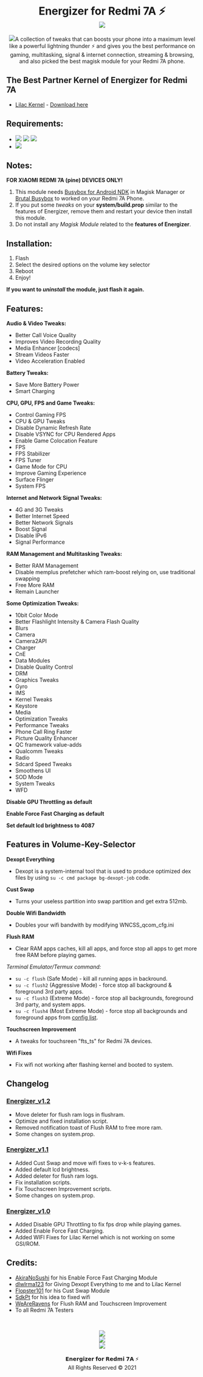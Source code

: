 <h1 align="center"> Energizer for Redmi 7A ⚡<br/>
<img src="https://img.shields.io/badge/Version-1.2-blue.svg">
</h1>
<p align="center"><img src="https://github.com/preparetodietm/energizerforpine/blob/energizerforpine_v1.1/.github/energizer.gif">A collection of tweaks that can boosts your phone into a maximum level like a powerful lightning thunder ⚡ and gives you the best performance on gaming, multitasking, signal & internet connection, streaming & browsing, and also picked the best magisk module for your Redmi 7A phone.
</p>

## The Best Partner Kernel of Energizer for Redmi 7A
- [Lilac Kernel](https://github.com/dlwlrma123/kernel_lilac_sdm439) - [Download here](https://www.pling.com/p/1537597/)

## Requirements:
- <img src="https://img.shields.io/badge/Android-9-brightgreen.svg"> <img src="https://img.shields.io/badge/Android-10-brightgreen.svg"> <img src="https://img.shields.io/badge/Android-11-brightgreen.svg">
- <img src="https://img.shields.io/badge/Magisk-20.4%2B-00B39B.svg">

## Notes:

**FOR XIAOMI REDMI 7A (pine) DEVICES ONLY!**

1. This module needs [Busybox for Android NDK](https://github.com/Magisk-Modules-Repo/busybox-ndk) in Magisk Manager or [Brutal Busybox](https://github.com/feravolt/Brutal_busybox) to worked on your Redmi 7A Phone.
2. If you put some _tweaks_ on your **system/build.prop** similar to the features of Energizer, remove them and restart your device then install this module.
3. Do not install any _Magisk Module_ related to the **features of Energizer**.

## Installation:

1. Flash
2. Select the desired options on the volume key selector
3. Reboot
4. Enjoy!

**If you want to _uninstall_ the module, just flash it again.**

## Features:

**Audio & Video Tweaks:**

- Better Call Voice Quality
- Improves Video Recording Quality
- Media Enhancer [codecs]
- Stream Videos Faster
- Video Acceleration Enabled

**Battery Tweaks:**
- Save More Battery Power
- Smart Charging

**CPU, GPU, FPS and Game Tweaks:**
- Control Gaming FPS
- CPU & GPU Tweaks
- Disable Dynamic Refresh Rate
- Disable VSYNC for CPU Rendered Apps
- Enable Game Colocation Feature
- FPS 
- FPS Stabilizer
- FPS Tuner
- Game Mode for CPU
- Improve Gaming Experience
- Surface Flinger
- System FPS

**Internet and Network Signal Tweaks:**
- 4G and 3G Tweaks
- Better Internet Speed
- Better Network Signals
- Boost Signal
- Disable IPv6
- Signal Performance

**RAM Management and Multitasking Tweaks:**
- Better RAM Management
- Disable memplus prefetcher which ram-boost relying on, use traditional swapping
- Free More RAM
- Remain Launcher

**Some Optimization Tweaks:**
- 10bit Color Mode
- Better Flashlight Intensity & Camera Flash Quality
- Blurs
- Camera
- Camera2API
- Charger
- CnE
- Data Modules
- Disable Quality Control
- DRM
- Graphics Tweaks
- Gyro
- IMS
- Kernel Tweaks
- Keystore
- Media
- Optimization Tweaks
- Performance Tweaks
- Phone Call Ring Faster
- Picture Quality Enhancer
- QC framework value-adds
- Qualcomm Tweaks
- Radio
- Sdcard Speed Tweaks
- Smoothens UI
- SOD Mode
- System Tweaks
- WFD

**Disable GPU Throttling as default**<br/>

**Enable Force Fast Charging as default**<br/>

**Set default lcd brightness to 4087**<br/>

## Features in Volume-Key-Selector

**Dexopt Everything**
- Dexopt is a system-internal tool that is used to produce optimized dex files by using `su -c cmd package bg-dexopt-job` code. 

**Cust Swap**
- Turns your useless partition into swap partition and get extra 512mb.

**Double Wifi Bandwidth**
- Doubles your wifi bandwith by modifying WNCSS_qcom_cfg.ini

**Flush RAM**
- Clear RAM apps caches, kill all apps, and force stop all apps to get more free RAM before playing games.

_Terminal Emulator/Termux command:_
- `su -c flush` (Safe Mode) - kill all running apps in backround.
- `su -c flush2` (Aggressive Mode) - force stop all background & foreground 3rd party apps.        
- `su -c flush3` (Extreme Mode) - force stop all backgrounds, foreground 3rd party, and system apps.
- `su -c flush4` (Most Extreme Mode) - force stop all backgrounds and foreground apps from [config list](https://raw.githubusercontent.com/preparetodietm/energizerforpine/main/Redmi-7A/flushram1/log/weareravens_flush.conf).

**Touchscreen Improvement**
- A tweaks for touchsreen "fts_ts" for Redmi 7A devices.

**Wifi Fixes**
- Fix wifi not working after flashing kernel and booted to system.

## Changelog

### [Energizer_v1.2](https://github.com/preparetodietm/energizerforpine/commits/energizerforpine_v1.2)
- Move deleter for flush ram logs in flushram.
- Optimize and fixed installation script.
- Removed notification toast of Flush RAM to free more ram.
- Some changes on system.prop.

### [Energizer_v1.1](https://github.com/preparetodietm/energizerforpine/commits/energizerforpine_v1.1)
- Added Cust Swap and move wifi fixes to v-k-s features.
- Added default lcd brightness.
- Added deleter for flush ram logs.
- Fix installation scripts.
- Fix Touchscreen Improvement scripts.
- Some changes on system.prop.

### [Energizer_v1.0](https://github.com/preparetodietm/energizerforpine/tags)
- Added Disable GPU Throttling to fix fps drop while playing games.
- Added Enable Force Fast Charging. 
- Added WIFI Fixes for Lilac Kernel which is not working on some GSI/ROM.

## Credits:

- [AkiraNoSushi](https://github.com/AkiraNoSushi) for his Enable Force Fast Charging Module
- [dlwlrma123](https://github.com/dlwlrma123) for Giving Dexopt Everything to me and to Lilac Kernel
- [Flopster101](https://github.com/SimplyJoel-LTSC) for his Cust Swap Module
- [SdkPt](http://t.me/SdkPpt) for his idea to fixed wifi
- [WeAreRavens](https://t.me/WeAreRavenS) for Flush RAM and Touchscreen Improvement
- To all Redmi 7A Testers<br/>
<br/>
<p align="center">
<a href="https://t.me/preparetodietm"><img src="https://img.shields.io/badge/Telegram-My Account-blue?logo=telegram&style=social"></a><br/>
<a href="https://t.me/energizerforpine"><img src="https://img.shields.io/badge/Telegram-Group-blue?logo=telegram&style=social"></a><br/>
<a href="https://youtube.com/channel/UCbDEvgpYWmxK9uXhQ3-LtQw"><img src="https://img.shields.io/badge/YouTube-Channel-blue?logo=youtube&style=social"></a><br/>
<br/>
𝗘𝗻𝗲𝗿𝗴𝗶𝘇𝗲𝗿 𝗳𝗼𝗿 𝗥𝗲𝗱𝗺𝗶 𝟳𝗔 ⚡<br/>
All Rights Reserved © 2021
</p>
